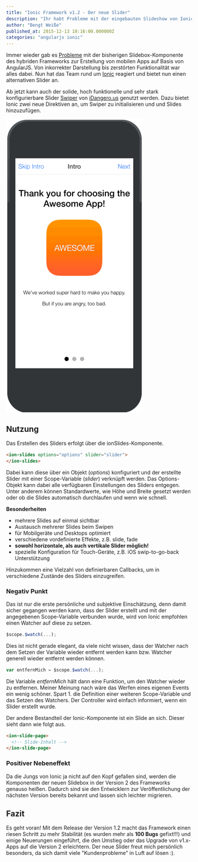 ```yaml
---
title: "Ionic Framework v1.2 - Der neue Slider"
description: "Ihr habt Probleme mit der eingebauten Slideshow von Ionic? Die Entwickler in Version 1.2 den konfigurierbaren SwiperJS Slider als Alternative implementiert."
author: "Bengt Weiße"
published_at: 2015-12-13 18:16:00.000000Z
categories: "angularjs ionic"
---
```


Immer wieder gab es [Probleme] mit der bisherigen Slidebox-Komponente des hybriden Frameworks zur Erstellung von mobilen Apps auf Basis von AngularJS.
Von inkorrekter Darstellung bis zerstörten Funktionalität war alles dabei. Nun hat das Team rund um [Ionic] reagiert und bietet nun einen alternativen Slider an.

Ab jetzt kann auch der solide, hoch funktionelle und sehr stark konfigurierbare Slider [Swiper] von [iDangero.us] genutzt werden. Dazu bietet Ionic zwei neue Direktiven an, um Swiper zu initialisieren und und Slides hinzuzufügen.

![Ionic Slider Box](ionic-slider-box.gif)

## Nutzung

Das Erstellen des Sliders erfolgt über die ionSlides-Komponente.

```html
<ion-slides options="options" slider="slider">
</ion-slides>
```

Dabei kann diese über ein Objekt (*options*) konfiguriert und der erstellte Slider mit einer Scope-Variable (*slider*) verknüpft werden. Das Options-Objekt kann dabei alle verfügbaren Einstellungen des Sliders entgegen. Unter anderem können Standardwerte, wie Höhe und Breite gesetzt werden oder ob die Slides automatisch durchlaufen und wenn wie schnell.

__Besonderheiten__

 - mehrere Slides auf einmal sichtbar
 - Austausch mehrerer Slides beim Swipen
 - für Mobilgeräte und Desktops optimiert
 - verschiedene vordefinierte Effekte, z.B. slide, fade
 - __sowohl horizontale, als auch vertikale Slider möglich!__
 - spezielle Konfiguration für Touch-Geräte, z.B. iOS swip-to-go-back Unterstützung

Hinzukommen eine Vielzahl von definierbaren Callbacks, um in verschiedene Zustände des Sliders einzugreifen.

### Negativ Punkt

Das ist nur die erste persönliche und subjektive Einschätzung, denn damit sicher gegangen werden kann, dass der Slider erstellt und mit der angegebenen Scope-Variable verbunden wurde, wird von Ionic empfohlen einen Watcher auf diese zu setzen.

```javascript
$scope.$watch(...);
```

Dies ist nicht gerade elegant, da viele nicht wissen, dass der Watcher nach dem Setzen der Variable wieder entfernt werden kann bzw. Watcher generell wieder entfernt werden können.

```javascript
var entfernMich = $scope.$watch(...);
```

Die Variable *entfernMich* hält dann eine Funktion, um den Watcher wieder zu entfernen.
Meiner Meinung nach wäre das Werfen eines eigenen Events ein wenig schöner. Spart 1. die Definition einer weiteren Scope-Variable und das Setzen des Watchers. Der Controller wird einfach informiert, wenn ein Slider erstellt wurde.

Der andere Bestandteil der Ionic-Komponente ist ein Slide an sich. Dieser sieht dann wie folgt aus.

```html
<ion-slide-page>
  <!-- Slide-Inhalt -->
</ion-slide-page>
```

### Positiver Nebeneffekt

Da die Jungs von Ionic ja nicht auf den Kopf gefallen sind, werden die Komponenten der neuen Slidebox in der Version 2 des Frameworks genauso heißen. Dadurch sind sie den Entwicklern zur Veröffentlichung der nächsten Version bereits bekannt und lassen sich leichter migrieren.

## Fazit

Es geht voran! Mit dem Release der Version 1.2 macht das Framework einen riesen Schritt zu mehr Stabilität (es wurden mehr als **100 Bugs** gefixt!!!) und einige Neuerungen eingeführt, die den Umstieg oder das Upgrade von v1.x-Apps auf die Version 2 erleichtern. Der neue Slider freut mich persönlich besonders, da sich damit viele "Kundenprobleme" in Luft auf lösen :).

[Swiper]: <http://www.idangero.us/swiper/api/>
[iDangero.us]: <http://www.idangero.us/>
[Ionic]: <http://ionicframework.com/>
[Probleme]: <https://github.com/driftyco/ionic/issues?utf8mb4=%E2%9C%93&q=is%3Aissue+is%3Aopen+is%3Aclosed+slide>
